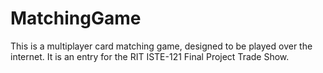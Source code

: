 # MatchingGame
This is a multiplayer card matching game, designed to be played over the internet. It is an entry for the RIT ISTE-121 Final Project Trade Show.
